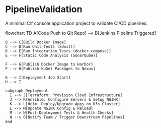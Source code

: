 # PipelineValidation

A minimal C# console application project to validate CI/CD pipelines.

flowchart TD
    A[Code Push to Git Repo] --> B[Jenkins Pipeline Triggered]

    B --> C[Build Docker Image]
    C --> D[Run Unit Tests (xUnit)]
    D --> E[Run Integration Tests (docker-compose)]
    E --> F[Static Code Analysis (SonarQube)]

    F --> G[Publish Docker Image to Harbor]
    F --> H[Publish NuGet Packages to Nexus]

    G --> I[Deployment Job Start]
    H --> I

    subgraph Deployment
      I --> J[Terraform: Provision Cloud Infrastructure]
      J --> K[Ansible: Configure Servers & Setup NGINX]
      K --> L[Helm: Deploy/Upgrade Apps on K3s Cluster]
      L --> M[Update NGINX Config & Reload]
      M --> N[Post-Deployment Tests & Health Checks]
      N --> O[Notify Team / Trigger Downstream Pipelines]
    end
